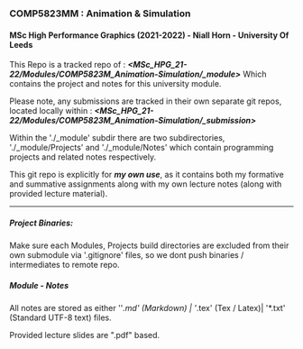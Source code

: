 ### COMP5823MM : Animation & Simulation

#### MSc High Performance Graphics (2021-2022) - Niall Horn - University Of Leeds 

This Repo is a tracked repo of :
 ***<MSc_HPG_21-22/Modules/COMP5823M_Animation-Simulation/_module>***
Which contains the project and notes for this university module.

Please note, any submissions are tracked in their own separate git repos, located locally within :
 ***<MSc_HPG_21-22/Modules/COMP5823M_Animation-Simulation/_submission>***

Within the './_module' subdir there are two subdirectories, './_module/Projects' and './_module/Notes' which contain programming projects and related notes respectively. 

This git repo is explicitly for ***my own use***, as it contains both my formative and summative assignments along with my own lecture notes (along with provided lecture material).

____

##### Project Binaries:

Make sure each Modules, Projects build directories are excluded from their own submodule via '.gitignore' files, so we dont push binaries / intermediates to remote repo. 

##### Module - Notes 

All notes are stored as either ''*.md' (Markdown) | '*.tex' (Tex / Latex)| '*.txt' (Standard UTF-8 text) files. 

Provided lecture slides are ".pdf" based. 
